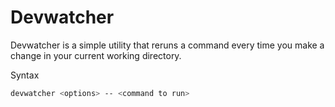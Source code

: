 # Devwatcher
Devwatcher is a simple utility that reruns a command every time you make a change in your current working directory.

Syntax
```bash
devwatcher <options> -- <command to run>
```


